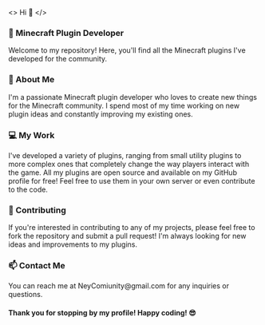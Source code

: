 <> Hi 🙈 </>

<h3> 🚀 Minecraft Plugin Developer </h3>
Welcome to my repository! Here, you'll find all the Minecraft plugins I've developed for the community.

<h3> 🧐 About Me </h3>
I'm a passionate Minecraft plugin developer who loves to create new things for the Minecraft community. I spend most of my time working on new plugin ideas and constantly improving my existing ones.

<h3> 💻 My Work </h3>
I've developed a variety of plugins, ranging from small utility plugins to more complex ones that completely change the way players interact with the game. All my plugins are open source and available on my GitHub profile for free! Feel free to use them in your own server or even contribute to the code.

<h3> 🤝 Contributing </h3>
If you're interested in contributing to any of my projects, please feel free to fork the repository and submit a pull request! I'm always looking for new ideas and improvements to my plugins.

<h3> 📫 Contact Me </h3>
You can reach me at NeyComiunity@gmail.com for any inquiries or questions. 

#### Thank you for stopping by my profile! Happy coding! 😎
